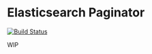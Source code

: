 # Elasticsearch Paginator 

[![Build Status](https://github.com/btravers/elasticsearch-paginator/workflows/ci/badge.svg?branch=master)](https://github.com/btravers/elasticsearch-paginator/actions)

WIP
